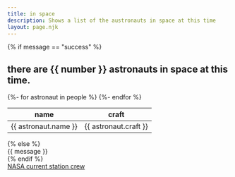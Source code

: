 ```yaml
---
title: in space
description: Shows a list of the austronauts in space at this time
layout: page.njk
---
```


{% if message == "success" %}
<h2 class="subtitle subtitle--xl">
    there are {{ number }} astronauts in space at this time.
</h2>

<table class="table table--stripped">
    <thead class="table__head">
        <tr class="table__row table__row--heading">
            <th class="table__cell">name</th>
            <th class="table__cell">craft</th>
        </tr>
    </thead>
    <tbody class="table__body">
    {%- for astronaut in people %}
        <tr class="table__row">
            <td class="table__cell">{{ astronaut.name }}</td>
            <td class="table__cell">{{ astronaut.craft }}</td>
        </tr>
    {%- endfor %}
    </tbody>
</table>
{% else %}
<div class="">{{ message }}</div>
{% endif %}

<div class="type-left padding-xxs padding-y">
<a href="https://www.nasa.gov/astronauts" target="blank">NASA current station crew</a>
</div>
